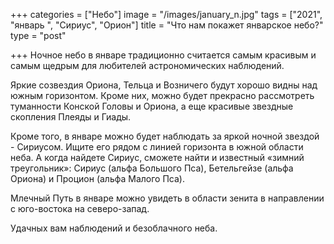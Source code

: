 +++
categories = ["Небо"]
image = "/images/january_n.jpg"
tags = ["2021", "январь ", "Сириус", "Орион"]
title = "Что нам покажет январское небо?"
type = "post"

+++
Ночное небо в январе традиционно считается самым красивым и самым щедрым для любителей астрономических наблюдений.  
  
Яркие созвездия Ориона, Тельца и Возничего будут хорошо видны над южным горизонтом. Кроме них, можно будет прекрасно рассмотреть туманности Конской Головы и Ориона, а еще красивые звездные скопления Плеяды и Гиады.  
  
Кроме того, в январе можно будет наблюдать за яркой ночной звездой - Сириусом. Ищите его рядом с линией горизонта в южной области неба. А когда найдете Сириус, сможете найти и известный «зимний треугольник»: Сириус (альфа Большого Пса), Бетельгейзе (альфа Ориона) и Процион (альфа Малого Пса).  
  
Млечный Путь в январе можно увидеть в области зенита в направлении с юго-востока на северо-запад.  
  
Удачных вам наблюдений и безоблачного неба.